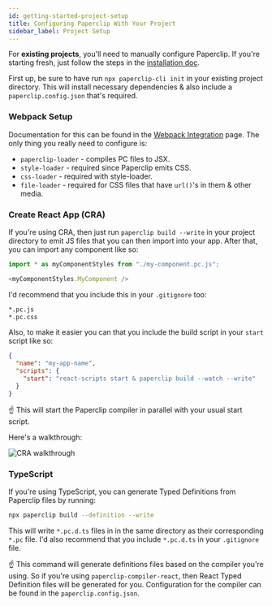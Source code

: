 ```yaml
---
id: getting-started-project-setup
title: Configuring Paperclip With Your Project
sidebar_label: Project Setup
---
```


For **existing projects**, you'll need to manually configure Paperclip. If you're starting fresh, just follow the steps in the [installation doc](getting-started-installation.md#new-projects). 

First up, be sure to have run `npx paperclip-cli init` in your existing project directory. This will install necessary dependencies & also include a `paperclip.config.json` that's required.

### Webpack Setup

Documentation for this can be found in the [Webpack Integration](configure-webpack.md) page. The only thing you really need to configure is:

- `paperclip-loader` - compiles PC files to JSX.
- `style-loader` - required since Paperclip emits CSS.
- `css-loader` - required with style-loader.
- `file-loader` - required for CSS files that have `url()`'s in them & other media. 


### Create React App (CRA)

If you're using CRA, then just run `paperclip build --write` in your project directory to emit JS files that you can then import into your app. After that, you can import any component like so: 

```javascript
import * as myComponentStyles from "./my-component.pc.js";

<myComponentStyles.MyComponent />
```

I'd recommend that you include this in your `.gitignore` too:

```sh
*.pc.js
*.pc.css
```

Also, to make it easier you can that you include the build script in your `start` script like so:

```json
{
  "name": "my-app-name",
  "scripts": {
    "start": "react-scripts start & paperclip build --watch --write"
  }
}
```

☝ This will start the Paperclip compiler in parallel with your usual start script. 

Here's a walkthrough: 

![CRA walkthrough](/img/cra-walkthrough.gif)

### TypeScript

If you're using TypeScript, you can generate Typed Definitions from Paperclip files by running:

```bash
npx paperclip build --definition --write
```

This will write `*.pc.d.ts` files in in the same directory as their corresponding `*.pc` file. I'd also recommend that you include `*.pc.d.ts` in your `.gitignore` file.

☝ This command will generate definitions files based on the compiler you're using. So if you're using `paperclip-compiler-react`, then React
Typed Definition files will be generated for you. Configuration for the compiler can be found in the `paperclip.config.json`. 

<!-- ### NextJS Setup

> ⚠️ WIP ⚠️ -->



